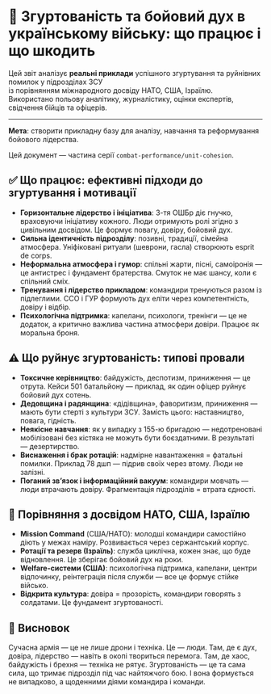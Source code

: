 # 🔎 Згуртованість та бойовий дух в українському війську: що працює і що шкодить

Цей звіт аналізує **реальні приклади** успішного згуртування та руйнівних помилок у підрозділах ЗСУ  
із порівнянням міжнародного досвіду НАТО, США, Ізраїлю.  
Використано польову аналітику, журналістику, оцінки експертів, свідчення бійців та офіцерів.

---

**Мета**: створити прикладну базу для аналізу, навчання та реформування бойового лідерства.

Цей документ — частина серії `combat-performance/unit-cohesion`.

## ✅ Що працює: ефективні підходи до згуртування і мотивації

- **Горизонтальне лідерство і ініціатива**: 3-тя ОШБр діє гнучко, враховуючи ініціативу кожного. Люди отримують ролі згідно з цивільним досвідом. Це формує повагу, довіру, бойовий дух.
- **Сильна ідентичність підрозділу**: позивні, традиції, сімейна атмосфера. Уніфіковані ритуали (шеврони, гасла) створюють esprit de corps.
- **Неформальна атмосфера і гумор**: спільні жарти, пісні, самоіронія — це антистрес і фундамент братерства. Смуток не має шансу, коли є спільний сміх.
- **Тренування і лідерство прикладом**: командири тренуються разом із підлеглими. ССО і ГУР формують дух еліти через компетентність, довіру і відбір.
- **Психологічна підтримка**: капелани, психологи, тренінги — це не додаток, а критично важлива частина атмосфери довіри. Працює як моральна броня.

## ⚠️ Що руйнує згуртованість: типові провали

- **Токсичне керівництво**: байдужість, деспотизм, приниження — це отрута. Кейси 501 батальйону — приклад, як один офіцер руйнує бойовий дух сотень.
- **Дедовщина і радянщина**: «дідівщина», фаворитизм, приниження — мають бути стерті з культури ЗСУ. Замість цього: наставництво, повага, гідність.
- **Неякісне навчання**: як у випадку з 155-ю бригадою — недотреновані мобілізовані без кістяка не можуть бути боєздатними. В результаті — дезертирство.
- **Виснаження і брак ротацій**: надмірне навантаження = фатальні помилки. Приклад 78 дшп — підрив своїх через втому. Люди не залізні.
- **Поганий зв’язок і інформаційний вакуум**: командири мовчать — люди втрачають довіру. Фрагментація підрозділів = втрата єдності.

## 🧩 Порівняння з досвідом НАТО, США, Ізраїлю

- **Mission Command** (США/НАТО): молодші командири самостійно діють у межах наміру. Розвивається через сержантський корпус.
- **Ротації та резерв (Ізраїль)**: служба циклічна, кожен знає, що буде відновлення. Це зберігає бойовий дух на роки.
- **Welfare-системи (США)**: психологічна підтримка, капелани, центри відпочинку, реінтеграція після служби — все це формує стійке військо.
- **Відкрита культура**: довіра = прозорість, командири говорять з солдатами. Це фундамент згуртованості.

## 🏁 Висновок

Сучасна армія — це не лише дрони і техніка. Це — люди. Там, де є дух, довіра, лідерство — навіть в окопі твориться перемога. Там, де хаос, байдужість і брехня — техніка не рятує.
Згуртованість — це та сама сила, що тримає підрозділ під час найтяжчого бою. І вона формується не випадково, а щоденними діями командира і команди.
